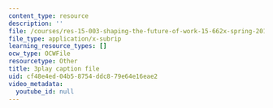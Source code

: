 ```yaml
---
content_type: resource
description: ''
file: /courses/res-15-003-shaping-the-future-of-work-15-662x-spring-2016/cf48e4ed04b58754ddc879e64e16eae2_r1yb4-JvZhU.srt
file_type: application/x-subrip
learning_resource_types: []
ocw_type: OCWFile
resourcetype: Other
title: 3play caption file
uid: cf48e4ed-04b5-8754-ddc8-79e64e16eae2
video_metadata:
  youtube_id: null
---
```

